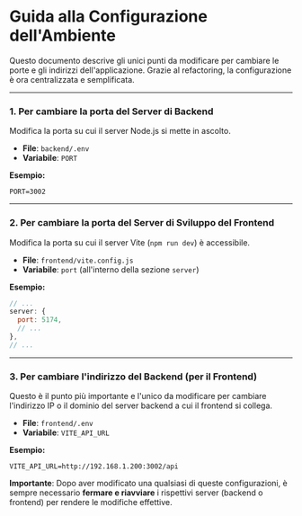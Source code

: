 # Guida alla Configurazione dell'Ambiente

Questo documento descrive gli unici punti da modificare per cambiare le porte e gli indirizzi dell'applicazione. Grazie al refactoring, la configurazione è ora centralizzata e semplificata.

---

### 1. Per cambiare la porta del Server di Backend

Modifica la porta su cui il server Node.js si mette in ascolto.

- **File**: `backend/.env`
- **Variabile**: `PORT`

**Esempio:**
```
PORT=3002
```

---

### 2. Per cambiare la porta del Server di Sviluppo del Frontend

Modifica la porta su cui il server Vite (`npm run dev`) è accessibile.

- **File**: `frontend/vite.config.js`
- **Variabile**: `port` (all'interno della sezione `server`)

**Esempio:**
```javascript
// ...
server: {
  port: 5174,
  // ...
},
// ...
```

---

### 3. Per cambiare l'indirizzo del Backend (per il Frontend)

Questo è il punto più importante e l'unico da modificare per cambiare l'indirizzo IP o il dominio del server backend a cui il frontend si collega.

- **File**: `frontend/.env`
- **Variabile**: `VITE_API_URL`

**Esempio:**
```
VITE_API_URL=http://192.168.1.200:3002/api
```

**Importante**: Dopo aver modificato una qualsiasi di queste configurazioni, è sempre necessario **fermare e riavviare** i rispettivi server (backend o frontend) per rendere le modifiche effettive.
